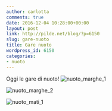 ```yaml
---
author: carlotta
comments: true
date: 2016-12-04 10:28:00+00:00
layout: post
link: http://pilde.net/blog/?p=6150
slug: gare-nuoto
title: Gare nuoto
wordpress_id: 6150
categories:
- nuoto
---
```


Oggi le gare di nuoto! ![nuoto_marghe_1]({{baseurl}}/uploads/2017/01/nuoto_marghe_1.jpg)


 ![nuoto_marghe_2]({{baseurl}}/uploads/2017/01/nuoto_marghe_2.jpg)


 ![nuoto_mati_1]({{baseurl}}/uploads/2017/01/nuoto_mati_1.jpg)



